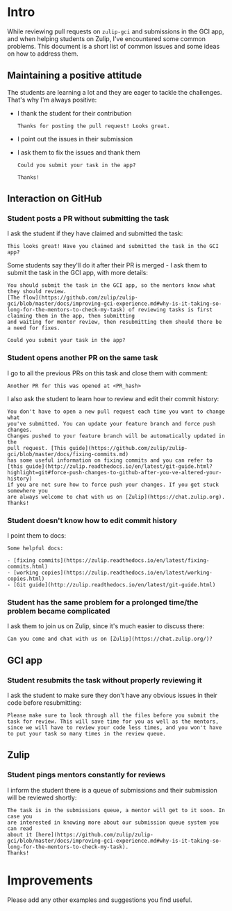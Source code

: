 # Intro

While reviewing pull requests on `zulip-gci` and submissions in the GCI app, and
when helping students on Zulip, I've encountered some common problems. This document
is a short list of common issues and some ideas on how to address them.

## Maintaining a positive attitude

The students are learning a lot and they are eager to tackle the challenges. That's
why I'm always positive:

  * I thank the student for their contribution

    `Thanks for posting the pull request! Looks great.`

  * I point out the issues in their submission

  * I ask them to fix the issues and thank them

    ```
    Could you submit your task in the app?

    Thanks!
    ```

## Interaction on GitHub

### Student posts a PR without submitting the task

I ask the student if they have claimed and submitted the task:

`This looks great! Have you claimed and submitted the task in the GCI app?`

Some students say they'll do it after their PR is merged - I ask them to submit
the task in the GCI app, with more details:

```
You should submit the task in the GCI app, so the mentors know what they should review.
[The flow](https://github.com/zulip/zulip-gci/blob/master/docs/improving-gci-experience.md#why-is-it-taking-so-long-for-the-mentors-to-check-my-task) of reviewing tasks is first claiming them in the app, then submitting
and waiting for mentor review, then resubmitting them should there be a need for fixes.

Could you submit your task in the app?
```

### Student opens another PR on the same task

I go to all the previous PRs on this task and close them with comment:

`Another PR for this was opened at <PR_hash>`

I also ask the student to learn how to review and edit their commit history:

```
You don't have to open a new pull request each time you want to change what
you've submitted. You can update your feature branch and force push changes.
Changes pushed to your feature branch will be automatically updated in the
pull request. [This guide](https://github.com/zulip/zulip-gci/blob/master/docs/fixing-commits.md)
has some useful information on fixing commits and you can refer to [this guide](http://zulip.readthedocs.io/en/latest/git-guide.html?highlight=git#force-push-changes-to-github-after-you-ve-altered-your-history)
if you are not sure how to force push your changes. If you get stuck somewhere you
are always welcome to chat with us on [Zulip](https://chat.zulip.org). Thanks!
```

### Student doesn't know how to edit commit history

I point them to docs:

```
Some helpful docs:

- [fixing commits](https://zulip.readthedocs.io/en/latest/fixing-commits.html)
- [working copies](https://zulip.readthedocs.io/en/latest/working-copies.html)
- [Git guide](http://zulip.readthedocs.io/en/latest/git-guide.html)
```

### Student has the same problem for a prolonged time/the problem became complicated

I ask them to join us on Zulip, since it's much easier to discuss there:

`Can you come and chat with us on [Zulip](https://chat.zulip.org/)?`

## GCI app

### Student resubmits the task without properly reviewing it

I ask the student to make sure they don't have any obvious issues in their code
before resubmitting:

`Please make sure to look through all the files before you submit the task for
review. This will save time for you as well as the mentors, since we will have
to review your code less times, and you won't have to put your task so many times
in the review queue.`

## Zulip

### Student pings mentors constantly for reviews

I inform the student there is a queue of submissions and their submission will be
reviewed shortly:

```
The task is in the submissions queue, a mentor will get to it soon. In case you
are interested in knowing more about our submission queue system you can read
about it [here](https://github.com/zulip/zulip-gci/blob/master/docs/improving-gci-experience.md#why-is-it-taking-so-long-for-the-mentors-to-check-my-task).
Thanks!
```

# Improvements

Please add any other examples and suggestions you find useful.

